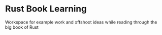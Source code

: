 # Rust Book Learning
Workspace for example work and offshoot ideas while reading through the big book of Rust

